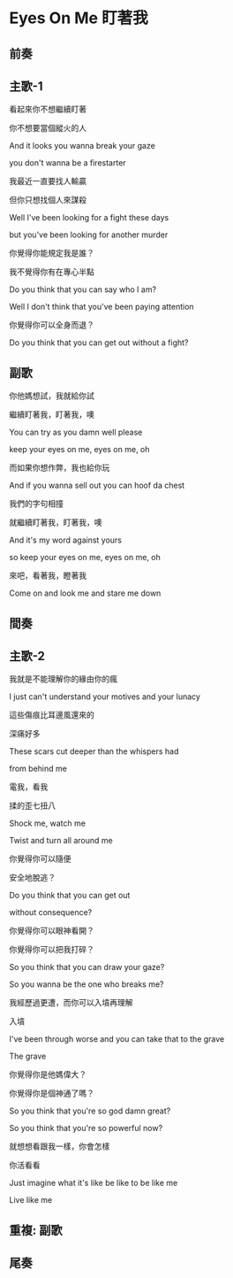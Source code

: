 # Eyes On Me 盯著我

## 前奏

## 主歌-1

看起來你不想繼續盯著

你不想要當個縱火的人

And it looks you wanna break your gaze

you don't wanna be a firestarter



我最近一直要找人輸贏

但你只想找個人來謀殺

Well I've been looking for a fight these days

but you've been looking for another murder



你覺得你能規定我是誰？

我不覺得你有在專心半點

Do you think that you can say who I am?

Well I don't think that you've been paying attention



你覺得你可以全身而退？

Do you think that you can get out without a fight?

## 副歌

你他媽想試，我就給你試

繼續盯著我，盯著我，噢

You can try as you damn well please

keep your eyes on me, eyes on me, oh



而如果你想作弊，我也給你玩

And if you wanna sell out you can hoof da chest



我們的字句相撞

就繼續盯著我，盯著我，噢

And it's my word against yours

so keep your eyes on me, eyes on me, oh



來吧，看著我，瞪著我

Come on and look me and stare me down

## 間奏

## 主歌-2

我就是不能理解你的緣由你的瘋

I just can't understand your motives and your lunacy



這些傷痕比耳邊風還來的

深痛好多

These scars cut deeper than the whispers had

from behind me



電我，看我

揉的歪七扭八

Shock me, watch me

Twist and turn all around me



你覺得你可以隨便

安全地脫逃？

Do you think that you can get out

without consequence?



你覺得你可以眼神看開？

你覺得你可以把我打碎？

So you think that you can draw your gaze?

So you wanna be the one who breaks me?



我經歷過更遭，而你可以入墳再理解

入墳

I've been through worse and you can take that to the grave

The grave



你覺得你是他媽偉大？

你覺得你是個神通了嗎？

So you think that you're so god damn great?

So you think that you're so powerful now?



就想想看跟我一樣，你會怎樣

你活看看

Just imagine what it's like be like to be like me

Live like me

## 重複: 副歌

## 尾奏